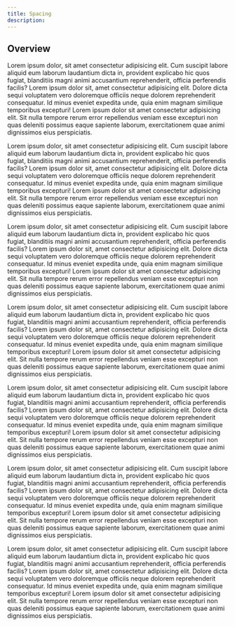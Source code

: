 ```yaml
---
title: Spacing
description:
---
```


## Overview

Lorem ipsum dolor, sit amet consectetur adipisicing elit. Cum suscipit
labore aliquid eum laborum laudantium dicta in, provident explicabo hic
quos fugiat, blanditiis magni animi accusantium reprehenderit, officia
perferendis facilis? Lorem ipsum dolor sit, amet consectetur adipisicing
elit. Dolore dicta sequi voluptatem vero doloremque officiis neque
dolorem reprehenderit consequatur. Id minus eveniet expedita unde, quia
enim magnam similique temporibus excepturi! Lorem ipsum dolor sit amet
consectetur adipisicing elit. Sit nulla tempore rerum error repellendus
veniam esse excepturi non quas deleniti possimus eaque sapiente laborum,
exercitationem quae animi dignissimos eius perspiciatis.

Lorem ipsum dolor, sit amet consectetur adipisicing elit. Cum suscipit
labore aliquid eum laborum laudantium dicta in, provident explicabo hic
quos fugiat, blanditiis magni animi accusantium reprehenderit, officia
perferendis facilis? Lorem ipsum dolor sit, amet consectetur adipisicing
elit. Dolore dicta sequi voluptatem vero doloremque officiis neque
dolorem reprehenderit consequatur. Id minus eveniet expedita unde, quia
enim magnam similique temporibus excepturi! Lorem ipsum dolor sit amet
consectetur adipisicing elit. Sit nulla tempore rerum error repellendus
veniam esse excepturi non quas deleniti possimus eaque sapiente laborum,
exercitationem quae animi dignissimos eius perspiciatis.

Lorem ipsum dolor, sit amet consectetur adipisicing elit. Cum suscipit
labore aliquid eum laborum laudantium dicta in, provident explicabo hic
quos fugiat, blanditiis magni animi accusantium reprehenderit, officia
perferendis facilis? Lorem ipsum dolor sit, amet consectetur adipisicing
elit. Dolore dicta sequi voluptatem vero doloremque officiis neque
dolorem reprehenderit consequatur. Id minus eveniet expedita unde, quia
enim magnam similique temporibus excepturi! Lorem ipsum dolor sit amet
consectetur adipisicing elit. Sit nulla tempore rerum error repellendus
veniam esse excepturi non quas deleniti possimus eaque sapiente laborum,
exercitationem quae animi dignissimos eius perspiciatis.

Lorem ipsum dolor, sit amet consectetur adipisicing elit. Cum suscipit
labore aliquid eum laborum laudantium dicta in, provident explicabo hic
quos fugiat, blanditiis magni animi accusantium reprehenderit, officia
perferendis facilis? Lorem ipsum dolor sit, amet consectetur adipisicing
elit. Dolore dicta sequi voluptatem vero doloremque officiis neque
dolorem reprehenderit consequatur. Id minus eveniet expedita unde, quia
enim magnam similique temporibus excepturi! Lorem ipsum dolor sit amet
consectetur adipisicing elit. Sit nulla tempore rerum error repellendus
veniam esse excepturi non quas deleniti possimus eaque sapiente laborum,
exercitationem quae animi dignissimos eius perspiciatis.

Lorem ipsum dolor, sit amet consectetur adipisicing elit. Cum suscipit
labore aliquid eum laborum laudantium dicta in, provident explicabo hic
quos fugiat, blanditiis magni animi accusantium reprehenderit, officia
perferendis facilis? Lorem ipsum dolor sit, amet consectetur adipisicing
elit. Dolore dicta sequi voluptatem vero doloremque officiis neque
dolorem reprehenderit consequatur. Id minus eveniet expedita unde, quia
enim magnam similique temporibus excepturi! Lorem ipsum dolor sit amet
consectetur adipisicing elit. Sit nulla tempore rerum error repellendus
veniam esse excepturi non quas deleniti possimus eaque sapiente laborum,
exercitationem quae animi dignissimos eius perspiciatis.

Lorem ipsum dolor, sit amet consectetur adipisicing elit. Cum suscipit
labore aliquid eum laborum laudantium dicta in, provident explicabo hic
quos fugiat, blanditiis magni animi accusantium reprehenderit, officia
perferendis facilis? Lorem ipsum dolor sit, amet consectetur adipisicing
elit. Dolore dicta sequi voluptatem vero doloremque officiis neque
dolorem reprehenderit consequatur. Id minus eveniet expedita unde, quia
enim magnam similique temporibus excepturi! Lorem ipsum dolor sit amet
consectetur adipisicing elit. Sit nulla tempore rerum error repellendus
veniam esse excepturi non quas deleniti possimus eaque sapiente laborum,
exercitationem quae animi dignissimos eius perspiciatis.

Lorem ipsum dolor, sit amet consectetur adipisicing elit. Cum suscipit
labore aliquid eum laborum laudantium dicta in, provident explicabo hic
quos fugiat, blanditiis magni animi accusantium reprehenderit, officia
perferendis facilis? Lorem ipsum dolor sit, amet consectetur adipisicing
elit. Dolore dicta sequi voluptatem vero doloremque officiis neque
dolorem reprehenderit consequatur. Id minus eveniet expedita unde, quia
enim magnam similique temporibus excepturi! Lorem ipsum dolor sit amet
consectetur adipisicing elit. Sit nulla tempore rerum error repellendus
veniam esse excepturi non quas deleniti possimus eaque sapiente laborum,
exercitationem quae animi dignissimos eius perspiciatis.
